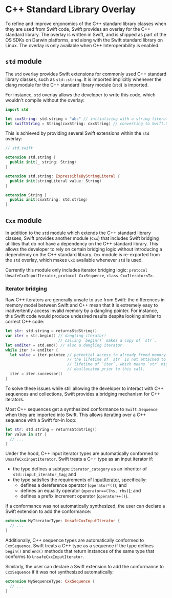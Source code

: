 # C++ Standard Library Overlay

To refine and improve ergonomics of the C++ standard library classes when they
are used from Swift code, Swift provides an overlay for the C++ standard
library. The overlay is written in Swift, and is shipped as part of the OS SDKs
on Darwin platforms, and along with the Swift standard library on Linux. The
overlay is only available when C++ Interoperability is enabled.

## `std` module

The `std` overlay provides Swift extensions for commonly used C++ standard
library classes, such as `std::string`. It is imported implicitly whenever the
clang module for the C++ standard library module (`std`) is imported.

For instance, `std` overlay allows the developer to write this code, which
wouldn't compile without the overlay:

```swift
import std

let cxxString: std.string = "abc" // initializing with a string literal
let swiftString = String(cxxString: cxxString) // converting to Swift.String
```

This is achieved by providing several Swift extensions within the `std` overlay:

```swift
// std.swift

extension std.string {
  public init(_ string: String)
}

extension std.string: ExpressibleByStringLiteral {
  public init(stringLiteral value: String)
}

extension String {
  public init(cxxString: std.string)
}
```

## `Cxx` module

In addition to the `std` module which extends the C++ standard library classes,
Swift provides another module (`Cxx`) that includes Swift bridging utilities
that do not have a dependency on the C++ standard library. This allows the
developer to rely on certain bridging logic without introducing a dependency on
the C++ standard library. `Cxx` module is re-exported from the `std` overlay,
which makes `Cxx` available whenever `std` is used.

Currently this module only includes iterator bridging logic:
`protocol UnsafeCxxInputIterator`, `protocol CxxSequence`,
`class CxxIterator<T>`.

### Iterator bridging

Raw C++ iterators are generally unsafe to use from Swift: the differences in
memory model between Swift and C++ mean that it is extremely easy to
inadvertently access invalid memory by a dangling pointer. For instance, this
Swift code would produce undesired results despite looking similar to correct
C++ code:

```swift
let str: std.string = returnsStdString()
var iter = str.begin() // dangling iterator!
                       // calling `begin()` makes a copy of `str`.
let endIter = std.end() // also a dangling iterator.
while iter != endIter {
  let value = iter.pointee // potential access to already freed memory!
                           // the lifetime of `str` is not attached to the
                           // lifetime of `iter`, which means `str` might get
                           // deallocated prior to this call.
  iter = iter.successor()
}
```

To solve these issues while still allowing the developer to interact with C++
sequences and collections, Swift provides a bridging mechanism for C++
iterators.

Most C++ sequences get a synthesized conformance to `Swift.Sequence` when they
are imported into Swift. This allows iterating over a C++ sequence with a Swift
for-in loop:

```swift
let str: std.string = returnsStdString()
for value in str {
  // ...
}
```

Under the hood, C++ input iterator types are automatically conformed to
`UnsafeCxxInputIterator`. Swift treats a C++ type as an input iterator if:

* the type defines a subtype `iterator_category` as an inheritor
  of `std::input_iterator_tag`; and
* the type satisfies the requirements
  of [InputIterator](https://en.cppreference.com/w/cpp/named_req/InputIterator),
  specifically:
  * defines a dereference operator (`operator*()`); and
  * defines an equality operator (`operator==(lhs, rhs)`); and
  * defines a prefix increment operator (`operator++()`).

If a conformance was not automatically synthesized, the user can declare a Swift
extension to add the conformance:

```swift
extension MyIteratorType: UnsafeCxxInputIterator {
  // ...
}
```

Additionally, C++ sequence types are automatically conformed to `CxxSequence`.
Swift treats a C++ type as a sequence if the type defines `begin()` and `end()`
methods that return instances of the same type that conforms to
`UnsafeCxxInputIterator`.

Similarly, the user can declare a Swift extension to add the conformance to
`CxxSequence` if it was not synthesized automatically:

```swift
extension MySequenceType: CxxSequence {
  // ...
}
```

